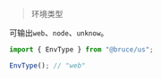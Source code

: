 > 环境类型

可输出`web`、`node`、`unknow`。

```js
import { EnvType } from "@bruce/us";

EnvType(); // "web"
```